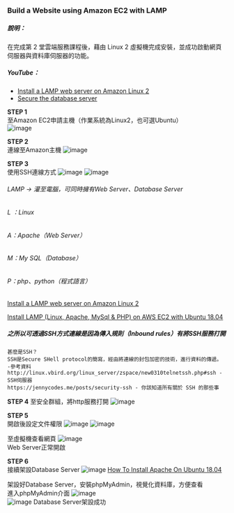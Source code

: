 ### Build a Website using Amazon EC2 with LAMP
##### 說明：  
在完成第 2 堂雲端服務課程後，藉由 Linux 2 虛擬機完成安裝，並成功啟動網頁伺服器與資料庫伺服器的功能。

##### YouTube：  
* [Install a LAMP web server on Amazon Linux 2](https://youtu.be/gRz443boolo)
* [Secure the database server](https://youtu.be/TzmEQj3U3O4)

**STEP 1**  
至Amazon EC2申請主機（作業系統為Linux2，也可選Ubuntu）  
![image]( https://s3.us-west-2.amazonaws.com/secure.notion-static.com/4af34e56-88ac-4e5a-992e-d3f71c83117f/Untitled.png?X-Amz-Algorithm=AWS4-HMAC-SHA256&X-Amz-Credential=AKIAT73L2G45O3KS52Y5%2F20210322%2Fus-west-2%2Fs3%2Faws4_request&X-Amz-Date=20210322T031348Z&X-Amz-Expires=86400&X-Amz-Signature=6fe0f4bbaa0ab2c216e3549469b8d822bb0aa3d96df7640fb4f5e994fce093c0&X-Amz-SignedHeaders=host&response-content-disposition=filename%20%3D"Untitled.png")  


**STEP 2**  
連線至Amazon主機
![image](https://s3.us-west-2.amazonaws.com/secure.notion-static.com/426a50fc-5974-4a08-bdb7-1cbf440f02c9/.png?X-Amz-Algorithm=AWS4-HMAC-SHA256&X-Amz-Credential=AKIAT73L2G45O3KS52Y5%2F20210322%2Fus-west-2%2Fs3%2Faws4_request&X-Amz-Date=20210322T031359Z&X-Amz-Expires=86400&X-Amz-Signature=1d3cfe316ba153c07dae7d6853ef8f2e4cb4cd50990f2082a2ed6e4de3444dc7&X-Amz-SignedHeaders=host&response-content-disposition=filename%20%3D".png")

**STEP 3**  
使用SSH連線方式
![image](https://s3.us-west-2.amazonaws.com/secure.notion-static.com/d4d3b4d2-5936-4255-8856-ba41fb9acb85/Untitled.png?X-Amz-Algorithm=AWS4-HMAC-SHA256&X-Amz-Credential=AKIAT73L2G45O3KS52Y5%2F20210322%2Fus-west-2%2Fs3%2Faws4_request&X-Amz-Date=20210322T031852Z&X-Amz-Expires=86400&X-Amz-Signature=d84987a6f402451165dbbfab0a5341ed6b6d970225e588ad5e219e38d6482e81&X-Amz-SignedHeaders=host&response-content-disposition=filename%20%3D"Untitled.png")
![image](https://s3.us-west-2.amazonaws.com/secure.notion-static.com/5cd87f62-fc2c-4d2b-8e4c-ec058c11c1d0/Untitled.png?X-Amz-Algorithm=AWS4-HMAC-SHA256&X-Amz-Credential=AKIAT73L2G45O3KS52Y5%2F20210322%2Fus-west-2%2Fs3%2Faws4_request&X-Amz-Date=20210322T032517Z&X-Amz-Expires=86400&X-Amz-Signature=24be0c1c498063df273c4676344fdfc57bc17ce2f8aa1ebbb3ec4d7b5e1a6af7&X-Amz-SignedHeaders=host&response-content-disposition=filename%20%3D"Untitled.png")
###### LAMP → 灌至電腦，可同時擁有Web Server、Database Server
###### L ：Linux
###### A：Apache（Web Server）
###### M：My SQL（Database）
###### P：php、python（程式語言）
[Install a LAMP web server on Amazon Linux 2](https://docs.aws.amazon.com/AWSEC2/latest/UserGuide/ec2-lamp-amazon-linux-2.html)  

[Install LAMP (Linux, Apache, MySql & PHP) on AWS EC2 with Ubuntu 18.04](https://usefulangle.com/post/96/aws-ec2-install-linux-apache-mysql-php-phpmyadmin-lamp-stack-ubuntu-18-04)  
##### 之所以可透過SSH方式連線是因為傳入規則（Inbound rules）有將SSH服務打開
    甚麼是SSH？   
    SSH是Secure SHell protocol的簡寫，經由將連線的封包加密的技術，進行資料的傳遞。  
    -參考資料  
    http://linux.vbird.org/linux_server/zspace/new0310telnetssh.php#ssh - SSH伺服器
    https://jennycodes.me/posts/security-ssh - 你該知道所有關於 SSH 的那些事
      
 
**STEP 4**
至安全群組，將http服務打開
![image](https://s3.us-west-2.amazonaws.com/secure.notion-static.com/265c320d-a684-4225-a16a-652aa5bef40e/Untitled.png?X-Amz-Algorithm=AWS4-HMAC-SHA256&X-Amz-Credential=AKIAT73L2G45O3KS52Y5%2F20210322%2Fus-west-2%2Fs3%2Faws4_request&X-Amz-Date=20210322T032700Z&X-Amz-Expires=86400&X-Amz-Signature=0bc9a9032b3acc8a42372c2650d4683fed11606ab7d748e4f2394dfb4e187df1&X-Amz-SignedHeaders=host&response-content-disposition=filename%20%3D"Untitled.png")  
    
    
**STEP 5**  
開啟後設定文件權限
![image](https://s3.us-west-2.amazonaws.com/secure.notion-static.com/ea981441-fe83-404e-b5a0-26843fbefeea/Untitled.png?X-Amz-Algorithm=AWS4-HMAC-SHA256&X-Amz-Credential=AKIAT73L2G45O3KS52Y5%2F20210322%2Fus-west-2%2Fs3%2Faws4_request&X-Amz-Date=20210322T032741Z&X-Amz-Expires=86400&X-Amz-Signature=4414654c863b80a025c2ab94ec9570e020d433db2ddbd67deee99b130d62b5b4&X-Amz-SignedHeaders=host&response-content-disposition=filename%20%3D"Untitled.png")
![image](https://s3.us-west-2.amazonaws.com/secure.notion-static.com/5694e99f-88fd-4d3c-bc17-b977042f57b4/Untitled.png?X-Amz-Algorithm=AWS4-HMAC-SHA256&X-Amz-Credential=AKIAT73L2G45O3KS52Y5%2F20210322%2Fus-west-2%2Fs3%2Faws4_request&X-Amz-Date=20210322T032811Z&X-Amz-Expires=86400&X-Amz-Signature=20bff2a5139ae5aecf485bf9d65e9abe4e6b38b178cb537541fbf8de26b4c3ff&X-Amz-SignedHeaders=host&response-content-disposition=filename%20%3D"Untitled.png")  

至虛擬機查看網頁
![image](https://s3.us-west-2.amazonaws.com/secure.notion-static.com/56703595-2b10-46ed-a0df-4434afff2190/Untitled.png?X-Amz-Algorithm=AWS4-HMAC-SHA256&X-Amz-Credential=AKIAT73L2G45O3KS52Y5%2F20210322%2Fus-west-2%2Fs3%2Faws4_request&X-Amz-Date=20210322T032849Z&X-Amz-Expires=86400&X-Amz-Signature=af287b9baeaf87f77b696fc59332980158f9b4ba0cb77271d6ad8e33d9d2d61e&X-Amz-SignedHeaders=host&response-content-disposition=filename%20%3D"Untitled.png")  
Web Server正常開啟

**STEP 6**  
接續架設Database Server
![image](https://s3.us-west-2.amazonaws.com/secure.notion-static.com/f5625394-9b9e-4e56-86bc-e0373c0afea3/Untitled.png?X-Amz-Algorithm=AWS4-HMAC-SHA256&X-Amz-Credential=AKIAT73L2G45O3KS52Y5%2F20210322%2Fus-west-2%2Fs3%2Faws4_request&X-Amz-Date=20210322T033045Z&X-Amz-Expires=86400&X-Amz-Signature=21395b4a73d8be6a1e562a26a3d009b996aa5d478db289159ac0634754cbd473&X-Amz-SignedHeaders=host&response-content-disposition=filename%20%3D"Untitled.png")
[How To Install Apache On Ubuntu 18.04](https://phoenixnap.com/kb/how-to-install-apache-web-server-on-ubuntu-18-04)  
  
  
架設好Database Server，安裝phpMyAdmin，視覺化資料庫，方便查看  
進入phpMyAdmin介面
![image](https://s3.us-west-2.amazonaws.com/secure.notion-static.com/7efd9c03-b57d-406e-8579-4ffc9cb14e31/Untitled.png?X-Amz-Algorithm=AWS4-HMAC-SHA256&X-Amz-Credential=AKIAT73L2G45O3KS52Y5%2F20210322%2Fus-west-2%2Fs3%2Faws4_request&X-Amz-Date=20210322T033208Z&X-Amz-Expires=86400&X-Amz-Signature=f08401c975bcb442a5a7910afe89a9386386532213b5ff15c87c3347a5a30a7c&X-Amz-SignedHeaders=host&response-content-disposition=filename%20%3D"Untitled.png")  
![image](https://s3.us-west-2.amazonaws.com/secure.notion-static.com/9c94a3d6-b89d-44c1-9fff-8b53c49a3c4a/Untitled.png?X-Amz-Algorithm=AWS4-HMAC-SHA256&X-Amz-Credential=AKIAT73L2G45O3KS52Y5%2F20210322%2Fus-west-2%2Fs3%2Faws4_request&X-Amz-Date=20210322T033231Z&X-Amz-Expires=86400&X-Amz-Signature=3b7a4b7e9ae21216686e0684c06f5129972593f701d7307643bae859756aa7a9&X-Amz-SignedHeaders=host&response-content-disposition=filename%20%3D"Untitled.png")
Database Server架設成功
